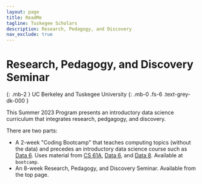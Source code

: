 ```yaml
---
layout: page
title: ReadMe
tagline: Tuskegee Scholars
description: Research, Pedagogy, and Discovery
nav_exclude: true
---
```


# Research, Pedagogy, and Discovery Seminar
{: .mb-2 }
UC Berkeley and Tuskegee University
{: .mb-0 .fs-6 .text-grey-dk-000 }

This Summer 2023 Program presents an introductory data science curriculum that integrates research, pedgagogy, and discovery.

There are two parts:
- A 2-week "Coding Bootcamp" that teaches computing topics (without the data) and precedes an introductory data science course such as [Data 6](https://data6.org/). Uses material from [CS 61A](https://cs61a.org/), [Data 6](https://data6.org/), and [Data 8](http://data8.org/). Available at `bootcamp`.
- An 8-week Research, Pedagogy, and Discovery Seminar. Available from the top page.

